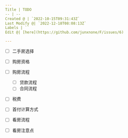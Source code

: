```yaml
---
Title | TODO
-- | --
Created @ | `2022-10-15T09:31:43Z`
Last Modify @| `2022-12-18T08:08:13Z`
Labels | ``
Edit @| [here](https://github.com/junxnone/F/issues/6)

---
```

- [ ] 二手房选择
- [ ] 购房资格
- [ ] 购房流程
  - [ ] 贷款流程
  - [ ] 合同流程
- [ ] 税费
- [ ] 首付计算方式
- [ ] 看房流程
- [ ] 看房注意点


